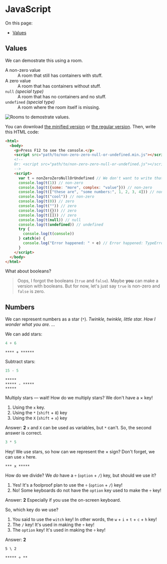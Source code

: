 # JavaScript

On this page:

- [Values](#values)

## Values

We can demostrate this using a room.

<dl>
  <dt>A non-zero value</dt>
  <dd>A room that still has containers with stuff.</dd>
  <dt>A zero value</dt>
  <dd>A room that has containers without stuff.</dd>
  <dt><code>null</code> <i>(special type)</i></dt>
  <dd>A room that has no containers and no stuff.</dd>
  <dt><code>undefined</code> <i>(special type)</i></dt>
  <dd>A room where the room itself is missing.</dd>
</dl>

![Rooms to demostrate values.](https://user-images.githubusercontent.com/69879040/143264241-11bcbf27-08a0-46df-8509-bfa43b709bc8.jpeg)

You can download [the minified version](non-zero-zero-null-or-undefined.min.js) or [the regular version](non-zero-zero-null-or-undefined.js). Then, write this HTML code:
```html
<html>
  <body>
    <p>Press F12 to see the console.</p>
    <script src="path/to/non-zero-zero-null-or-undefined.min.js"></script>
    <!--
    Or: <script src="path/to/non-zero-zero-null-or-undefined.js"></script>
    -->
    <script>
      var t = nonZeroZeroNullOrUndefined // We don't want to write that much
      console.log(t(1)) // non-zero
      console.log(t({some: "more", complex: "value"})) // non-zero
      console.log(t(["these are", "some numbers:", 1, 2, 3, 4])) // non-zero
      console.log(t("cool")) // non-zero
      console.log(t(0)) // zero
      console.log(t("")) // zero
      console.log(t({})) // zero
      console.log(t([])) // zero
      console.log(t(null)) // null
      console.log(t(undefined)) // undefined
      try {
        console.log(t(console))
      } catch(e) {
        console.log("Error happened: " + e) // Error happened: TypeError: Value must be a number, string, object, null, or undefined.
      }
    </script>
  </body>
</html>
```

What about booleans?

> Oops, I forgot the booleans (`true` and `false`). Maybe **you** can make a version with booleans. But for now, let's just say `true` is non-zero and `false` is zero.

## Numbers

We can represent numbers as a star (`*`). *Twinkle, twinkle, little star. How I wonder what you are. ...*

We can add stars:

```javascript
4 + 6
```

```
**** + ******
```

Subtract stars:

```javascript
15 - 5
```

```
*****
***** - *****
*****
```

Multiply stars &mdash; wait! How do we multiply stars? We don't have a &times; key!

1. Using the `x` key.
2. Using the `*` (`shift` + `8`) key
3. Using the `X` (`shift` + `x`) key

Answer: **2** `x` and `X` can be used as variables, but `*` can't. So, the second answer is correct.

```javascript
3 * 5
```

Hey! We use stars, so how can we represent the &times; sign? Don't forget, we can use `x` here.

```
*** x *****
```

How do we divide? We *do* have a `÷` (`option` + `/`) key, but should we use it?

1. Yes! It's a foolproof plan to use the `÷` (`option` + `/`) key!
2. No! Some keyboards do not have the `option` key used to make the `÷` key!

Answer: **2** Especially if you use the on-screen keyboard.

So, which key do we use?

1. You said to use the `witch` key! In other words, the `w` + `i` + `t` + `c` + `h` key!
2. The `/` key! It's used in making the `÷` key!
3. The `option` key! It's used in making the `÷` key!

Answer: **2**

```
5 \ 2
```

```
***** ÷ **
```
